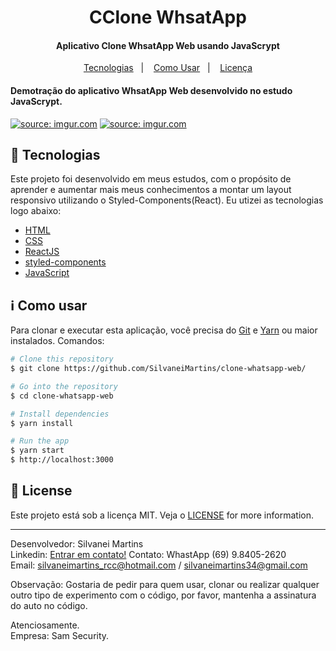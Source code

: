 <h1 align="center">
    CClone WhsatApp
</h1>

<h4 align="center">
  Aplicativo Clone WhsatApp Web usando JavaScrypt
</h4>

<p align="center">
  <a href="#rocket-tecnologias">Tecnologias</a>&nbsp;&nbsp;&nbsp;|&nbsp;&nbsp;&nbsp;
  <a href="#information_source-como-usar">Como Usar</a>&nbsp;&nbsp;&nbsp;|&nbsp;&nbsp;&nbsp;
  <a href="#memo-license">Licença</a>
</p>

<h4 align="left">
  Demotração do aplicativo WhsatApp Web desenvolvido no estudo JavaScrypt.
</h4>

<a href="https://imgur.com/lplvo2Y"><img src="https://i.imgur.com/lplvo2Y.png" title="source: imgur.com" /></a>
<a href="https://imgur.com/EswkGOT"><img src="https://i.imgur.com/EswkGOT.png" title="source: imgur.com" /></a>

## :rocket: Tecnologias

Este projeto foi desenvolvido em meus estudos, com o propósito de aprender e aumentar mais meus conhecimentos a montar um layout responsivo utilizando o Styled-Components(React). Eu utizei as tecnologias logo abaixo:

-  [HTML](https://developer.mozilla.org/pt-BR/docs/Web/HTML)
-  [CSS](https://developer.mozilla.org/pt-BR/docs/Web/CSS/)
-  [ReactJS](https://reactjs.org/)
-  [styled-components](https://www.styled-components.com/)
-  [JavaScript](https://www.javascript.com/)

## :information_source: Como usar

Para clonar e executar esta aplicação, você precisa do [Git](https://git-scm.com) e [Yarn](https://yarnpkg.com/) ou maior instalados. Comandos:

```bash
# Clone this repository
$ git clone https://github.com/SilvaneiMartins/clone-whatsapp-web/

# Go into the repository
$ cd clone-whatsapp-web

# Install dependencies
$ yarn install

# Run the app
$ yarn start
$ http://localhost:3000 
```

## :memo: License
Este projeto está sob a licença MIT. Veja o [LICENSE](https://github.com/SilvaneiMartins/clone-whatsapp-web/blob/master/LICENSE) for more information.

---

Desenvolvedor: Silvanei Martins<br>
Linkedin: [Entrar em contato!](https://www.linkedin.com/in/silvanei-martins-a5412436/)
Contato: WhastApp (69) 9.8405-2620<br>
Email: silvaneimartins_rcc@hotmail.com / silvaneimartins34@gmail.com<br>

Observação: Gostaria de pedir para quem usar, clonar ou realizar qualquer outro tipo de experimento com o código,
por favor, mantenha a assinatura do auto no código.<br>

Atenciosamente.<br>
Empresa: Sam Security.
